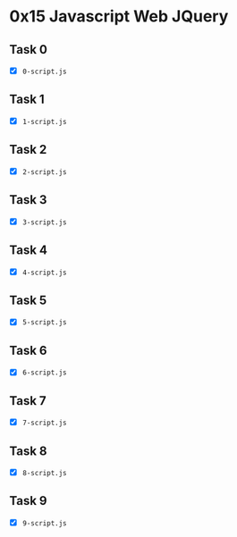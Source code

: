 # 0x15 Javascript Web JQuery

## Task 0
- [x] `0-script.js`

## Task 1
- [x] `1-script.js`

## Task 2
- [x] `2-script.js`

## Task 3
- [x] `3-script.js`

## Task 4
- [x] `4-script.js`

## Task 5
- [x] `5-script.js`

## Task 6
- [x] `6-script.js`

## Task 7
- [x] `7-script.js`

## Task 8
- [x] `8-script.js`

## Task 9
- [x] `9-script.js`
